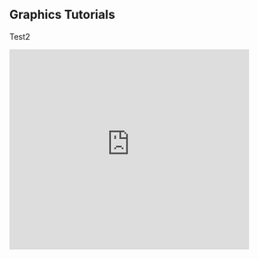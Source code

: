 ## Graphics Tutorials


Test2

<iframe width="425" height="355" src="https://www.youtube.com/embed/0SPX0h42xCs" title="YouTube video player" frameborder="0" allow="accelerometer; autoplay; clipboard-write; encrypted-media; gyroscope; picture-in-picture" allowfullscreen></iframe>
